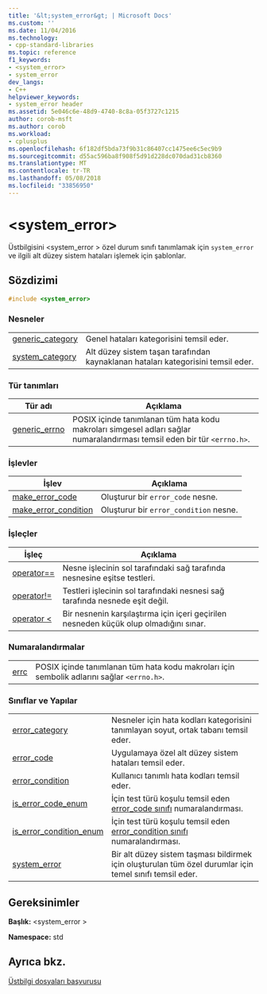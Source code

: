 ```yaml
---
title: '&lt;system_error&gt; | Microsoft Docs'
ms.custom: ''
ms.date: 11/04/2016
ms.technology:
- cpp-standard-libraries
ms.topic: reference
f1_keywords:
- <system_error>
- system_error
dev_langs:
- C++
helpviewer_keywords:
- system_error header
ms.assetid: 5e046c6e-48d9-4740-8c8a-05f3727c1215
author: corob-msft
ms.author: corob
ms.workload:
- cplusplus
ms.openlocfilehash: 6f182df5bda73f9b31c86407cc1475ee6c5ec9b9
ms.sourcegitcommit: d55ac596ba8f908f5d91d228dc070dad31cb8360
ms.translationtype: MT
ms.contentlocale: tr-TR
ms.lasthandoff: 05/08/2018
ms.locfileid: "33856950"
---
```

# <a name="ltsystemerrorgt"></a>&lt;system_error&gt;

Üstbilgisini \<system_error > özel durum sınıfı tanımlamak için `system_error` ve ilgili alt düzey sistem hataları işlemek için şablonlar.

## <a name="syntax"></a>Sözdizimi

```cpp
#include <system_error>
```

### <a name="objects"></a>Nesneler

|||
|-|-|
|[generic_category](../standard-library/system-error-functions.md#generic_category)|Genel hataları kategorisini temsil eder.|
|[system_category](../standard-library/system-error-functions.md#system_category)|Alt düzey sistem taşan tarafından kaynaklanan hataları kategorisini temsil eder.|

### <a name="typedefs"></a>Tür tanımları

|Tür adı|Açıklama|
|-|-|
|[generic_errno](../standard-library/system-error-typedefs.md#generic_errno)|POSIX içinde tanımlanan tüm hata kodu makroları simgesel adları sağlar numaralandırması temsil eden bir tür `<errno.h>`.|

### <a name="functions"></a>İşlevler

|İşlev|Açıklama|
|-|-|
|[make_error_code](../standard-library/system-error-functions.md#make_error_code)|Oluşturur bir `error_code` nesne.|
|[make_error_condition](../standard-library/system-error-functions.md#make_error_condition)|Oluşturur bir `error_condition` nesne.|

### <a name="operators"></a>İşleçler

|İşleç|Açıklama|
|-|-|
|[operator==](../standard-library/system-error-operators.md#op_eq_eq)|Nesne işlecinin sol tarafındaki sağ tarafında nesnesine eşitse testleri.|
|[operator!=](../standard-library/system-error-operators.md#op_neq)|Testleri işlecinin sol tarafındaki nesnesi sağ tarafında nesnede eşit değil.|
|[operator <](../standard-library/system-error-operators.md#op_lt)|Bir nesnenin karşılaştırma için içeri geçirilen nesneden küçük olup olmadığını sınar.|

### <a name="enumerations"></a>Numaralandırmalar

|||
|-|-|
|[errc](../standard-library/system-error-enums.md#errc)|POSIX içinde tanımlanan tüm hata kodu makroları için sembolik adlarını sağlar `<errno.h>`.|

### <a name="classes-and-structs"></a>Sınıflar ve Yapılar

|||
|-|-|
|[error_category](../standard-library/error-category-class.md)|Nesneler için hata kodları kategorisini tanımlayan soyut, ortak tabanı temsil eder.|
|[error_code](../standard-library/error-code-class.md)|Uygulamaya özel alt düzey sistem hataları temsil eder.|
|[error_condition](../standard-library/error-condition-class.md)|Kullanıcı tanımlı hata kodları temsil eder.|
|[is_error_code_enum](../standard-library/is-error-code-enum-class.md)|İçin test türü koşulu temsil eden [error_code sınıfı](../standard-library/error-code-class.md) numaralandırması.|
|[is_error_condition_enum](../standard-library/is-error-condition-enum-class.md)|İçin test türü koşulu temsil eden [error_condition sınıfı](../standard-library/error-condition-class.md) numaralandırması.|
|[system_error](../standard-library/system-error-class.md)|Bir alt düzey sistem taşması bildirmek için oluşturulan tüm özel durumlar için temel sınıfı temsil eder.|

## <a name="requirements"></a>Gereksinimler

**Başlık:** \<system_error >

**Namespace:** std

## <a name="see-also"></a>Ayrıca bkz.

[Üstbilgi dosyaları başvurusu](../standard-library/cpp-standard-library-header-files.md)<br/>

